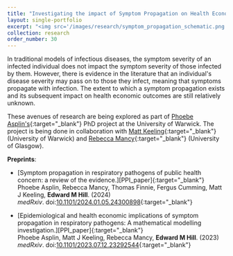 ```yaml
---
title: "Investigating the impact of Symptom Propagation on Health Economic Outcomes"
layout: single-portfolio
excerpt: "<img src='/images/research/symptom_propagation_schematic.png' alt=''>"
collection: research
order_number: 30
---
```


[PA_link]: https://warwick.ac.uk/fac/sci/mathsys/people/students/mathsysii/asplin/
[MK_link]: https://www2.warwick.ac.uk/fac/sci/maths/people/staff/matt_keeling/
[RM_link]: https://www.gla.ac.uk/research/az/boydorr/people/byname/rebeccamancy/

In traditional models of infectious diseases, the symptom severity of an infected individual does not impact the symptom severity of those infected by them. However, there is evidence in the literature that an individual's disease severity may pass on to those they infect, meaning that symptoms propagate with infection. The extent to which a symptom propagation exists and its subsequent impact on health economic outcomes are still relatively unknown.

These avenues of research are being explored as part of [Phoebe Asplin's][PA_link]{:target="_blank"} PhD project at the University of Warwick. The project is being done in collaboration with [Matt Keeling][MK_link]{:target="_blank"} (University of Warwick) and [Rebecca Mancy][RM_link]{:target="_blank"} (University of Glasgow).

**Preprints**:

* [Symptom propagation in respiratory pathogens of public health concern: a review of the evidence.][PPI_paper]{:target="_blank"}<br/>
Phoebe Asplin, Rebecca Mancy, Thomas Finnie, Fergus Cumming, Matt J Keeling, **Edward M Hill**. (2024)<br/>
*medRxiv*. doi:[10.1101&#47;2024.01.05.24300898](https://doi.org/10.1101/2024.01.05.24300898){:target="_blank"}<br/>

* [Epidemiological and health economic implications of symptom propagation in respiratory pathogens: A mathematical modelling investigation.][PPI_paper]{:target="_blank"}<br/>
Phoebe Asplin, Matt J Keeling, Rebecca Mancy, **Edward M Hill**. (2023)<br/>
*medRxiv*. doi:[10.1101&#47;2023.07.12.23292544](https://doi.org/10.1101/2023.07.12.23292544){:target="_blank"}<br/>